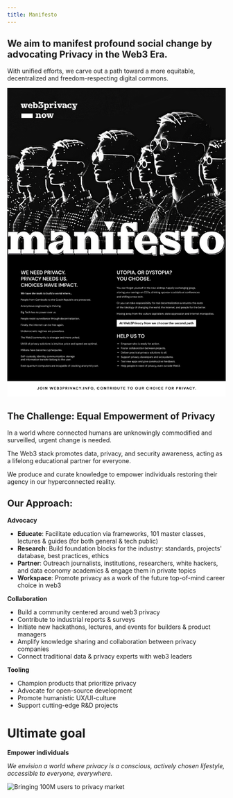 ```yaml
---
title: Manifesto
---
```


## We aim to manifest profound social change by advocating Privacy in the Web3 Era.

With unified efforts, we carve out a path toward a more equitable, decentralized and freedom-respecting digital commons.

![manifesto docs](../assets/manifesto-docs.jpg)




## The Challenge: Equal Empowerment of Privacy

In a world where connected humans are unknowingly commodified and surveilled, urgent change is needed.

The Web3 stack promotes data, privacy, and security awareness, acting as a lifelong educational partner for everyone.

We produce and curate knowledge to empower individuals restoring their agency in our hyperconnected reality.


## Our Approach:

**Advocacy** 
- **Educate**: Facilitate education via frameworks, 101 master classes, lectures & guides (for both general & tech public)
- **Research**: Build foundation blocks for the industry: standards, projects' database, best practices, ethics
- **Partner**: Outreach journalists, institutions, researchers, white hackers, and data economy academics & engage them in private topics
- **Workspace**: Promote privacy as a work of the future top-of-mind career choice in web3

**Collaboration**
- Build a community centered around web3 privacy
- Contribute to industrial reports & surveys
- Initiate new hackathons, lectures, and events for builders & product managers
- Amplify knowledge sharing and collaboration between privacy companies
- Connect traditional data & privacy experts with web3 leaders

**Tooling**
- Champion products that prioritize privacy
- Advocate for open-source development
- Promote humanistic UX/UI-culture
- Support cutting-edge R&D projects


# **Ultimate goal**

**Empower individuals**

_We envision a world where privacy is a conscious, actively chosen lifestyle, accessible to everyone, everywhere._

![Bringing 100M users to privacy market](../assets/Bringing-100M-to-privacy-market.png)
